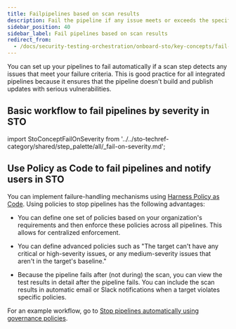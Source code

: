 ```yaml
---
title: Failpipelines based on scan results
description: Fail the pipeline if any issue meets or exceeds the specified severity.
sidebar_position: 40
sidebar_label: Fail pipelines based on scan results
redirect_from:
  - /docs/security-testing-orchestration/onboard-sto/key-concepts/fail-pipelines-by-severity
---
```


You can set up your pipelines to fail automatically if a scan step detects any issues that meet your failure criteria. This is good practice for all integrated pipelines because it ensures that the pipeline doesn't build and publish updates with serious vulnerabilities. 

## Basic workflow to fail pipelines by severity in STO


import StoConceptFailOnSeverity from '../../sto-techref-category/shared/step_palette/all/_fail-on-severity.md';



<StoConceptFailOnSeverity  />


## Use Policy as Code to fail pipelines and notify users in STO

You can implement failure-handling mechanisms using [Harness Policy as Code](/docs/category/policy-as-code). Using policies to stop pipelines has the following advantages:

* You can define one set of policies based on your organization's requirements and then enforce these policies across all pipelines. This allows for centralized enforcement. 

* You can define advanced policies such as "The target can't have any critical or high-severity issues, or any medium-severity issues that aren't in the target's baseline."

* Because the pipeline fails after (not during) the scan, you can view the test results in detail after the pipeline fails. You can include the scan results in automatic email or Slack notifications when a target violates specific policies.

For an example workflow, go to [Stop pipelines automatically using governance policies](/docs/security-testing-orchestration/policies/create-opa-policies).